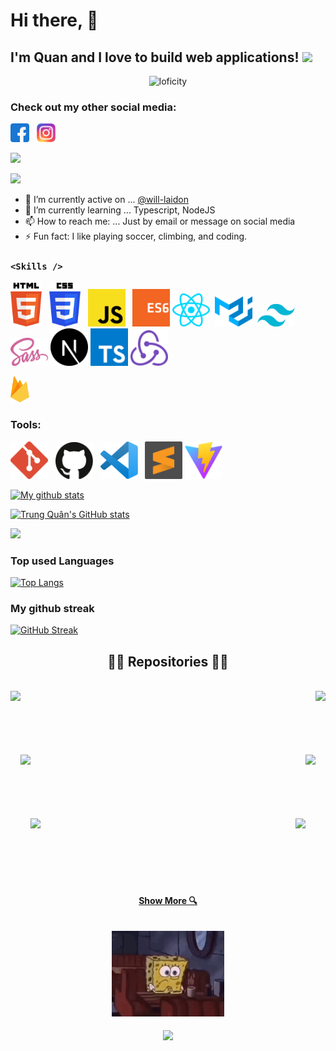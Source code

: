 # Hi there,  👋

## I'm Quan and I love to build web applications! <img src="https://media.giphy.com/media/WUlplcMpOCEmTGBtBW/giphy.gif" width="30">

<p align="center">
<img alt="loficity" width="600px" src="https://github.com/HyunCafe/HyunCafe/raw/main/assests/loficity.gif"</img>
</p>

### Check out my other social media:

[<img src="/assets/facebook.png" width="30" title="Facebook">](https://www.facebook.com/trung.quann.2806) &nbsp; [<img src="/assets/instagram.png" width="30" title="Instagram">](https://www.instagram.com/trungquan2806_/)

![](https://komarev.com/ghpvc/?username=tquann286&color=green)

<!-- Portfolio:

[View Portfolio]() -->

![](https://i.imgur.com/waxVImv.png)

- 🔭 I’m currently active on ... [@will-laidon](https://github.com/will-laidon)
- 🌱 I’m currently learning ... Typescript, NodeJS
- 📫 How to reach me: ... Just by email or message on social media 
- ⚡ Fun fact: I like playing soccer, climbing, and coding.


### `<Skills />`
<img src="/assets/htmllogo.svg" width="50" title="HTML 5"> &nbsp; <img src="/assets/csslogo.svg" width="50" title="CSS 3"> &nbsp; <img src="/assets/jslogo.svg" width="60" title="JavaScript"> &nbsp; <img src="/assets/es6logo.svg" width="60" title="ES6">&nbsp;<img src="/assets/react.svg" width="60" title="React"> &nbsp;<img src="/assets/material-ui.svg" width="60" title="Material UI"> &nbsp;<img src="/assets/tailwind-css.svg" width="60" title="TailwindCSS">&nbsp;<img src="/assets/sass-logo.svg" width="60" title="SASS">&nbsp;<img src="/assets/next-js.svg" width="60" title="Next JS">&nbsp;<img src="/assets/typescript.svg" width="60" title="Typescript JS">&nbsp;<img src="/assets/redux.svg" width="60" title="Redux">&nbsp;

<img src="/assets/firebase.svg" width="30" title="Firebase"> &nbsp;

### Tools:

<img src="/assets/gitlogo.png" width="60" title="Git"> &nbsp; <img src="/assets/github.svg" width="60" title="Github"> &nbsp; <img src="/assets/vscodelogo.svg" width="60" title="VS Code"> &nbsp; <img src="/assets/sublime-text.svg" width="60" title="Sublime Text"> <img src="/assets/vitejs.svg" width="60" title="ViteJS">

[![My github stats](https://readme-typing-svg.herokuapp.com?color=%236999EB&height=40&lines=My+Github+Stats)](https://git.io/typing-svg)

[![Trung Quân's GitHub stats](https://github-readme-stats.vercel.app/api?username=tquann286&hide=stars,&show_icons=true&theme=tokyonight)](https://github.com/anuraghazra/github-readme-stats)

![](https://i.imgur.com/waxVImv.png)

### Top used Languages

[![Top Langs](https://github-readme-stats.vercel.app/api/top-langs/?username=tquann286&layout=compact&exclude_repo=fontawesome,shopee,Love_travel)](https://github.com/anuraghazra/github-readme-stats)

### My github streak 

[![GitHub Streak](http://github-readme-streak-stats.herokuapp.com?user=tquann286&theme=tokyonight&date_format=M%20j%5B%2C%20Y%5D)](https://git.io/streak-stats)



<h2 align="center">👨‍💻 Repositories 👨‍💻</h2>
<br />
<div width="100%" align="center">
  <a align="left" href="https://github.com/tquann286/nhaccuatui-clone" title="Nhaccuatui Clone" target="_blank"  rel="noreferrer"
    ><img
      align="left"
      height="115"
      src="https://github-readme-stats.vercel.app/api/pin/?username=tquann286&repo=nhaccuatui-clone&theme=react&border_color=61dafb&border_radius=10" /></a
  ><a align="right" href="https://github.com/tquann286/whatsapp-lite" title="Whatsapp lite" target="_blank"  rel="noreferrer"
    ><img
      align="right"
      height="115"
      src="https://github-readme-stats.vercel.app/api/pin/?username=tquann286&repo=whatsapp-lite&theme=react&border_color=61dafb&border_radius=10"
  /></a>
</div>
<br /><br /><br /><br /><br /><br />
<div width="100%" align="center">
  <a align="left" href="https://github.com/tquann286/real-estate-app" title="Real estate app" target="_blank"  rel="noreferrer"
    ><img
      align="left"
      height="115"
      src="https://github-readme-stats.vercel.app/api/pin/?username=tquann286&repo=real-estate-app&theme=react&border_color=61dafb&border_radius=10"
  /></a>
  <a align="right" href="https://github.com/tquann286/crypto-app" title="Crypto app" target="_blank"  rel="noreferrer"
    ><img
      align="right"
      height="115"
      src="https://github-readme-stats.vercel.app/api/pin/?username=tquann286&repo=crypto-app&theme=react&border_color=61dafb&border_radius=10"
  /></a>
</div>
<br /><br /><br /><br /><br /><br />
<div width="100%" align="center">
  <a align="left" href="https://github.com/tquann286/covid-tracker" title="Covid tracker" target="_blank"  rel="noreferrer"
    ><img
      align="left"
      height="115"
      src="https://github-readme-stats.vercel.app/api/pin/?username=tquann286&repo=covid-tracker&theme=react&border_color=61dafb&border_radius=10"
  /></a>
  <a align="right" href="https://github.com/tquann286/metaverse" title="Metaverse" target="_blank"  rel="noreferrer"
    ><img
      align="right"
      height="115"
      src="https://github-readme-stats.vercel.app/api/pin/?username=tquann286&repo=metaverse&theme=react&border_color=61dafb&border_radius=10"
  /></a>
</div>
<br /><br /><br /><br /><br /><br />

<h4 align="center">
  <a href="https://github.com/tquann286?tab=repositories" title="Show Repositories"
    > Show More 🔍</a
  >
  <br /><br /><br />
  <img src="/assets/sad.gif" width="180">
</h4>

<p align="center">
  <img src="https://capsule-render.vercel.app/api?type=waving&color=gradient&height=60&section=footer"/>
</p>





